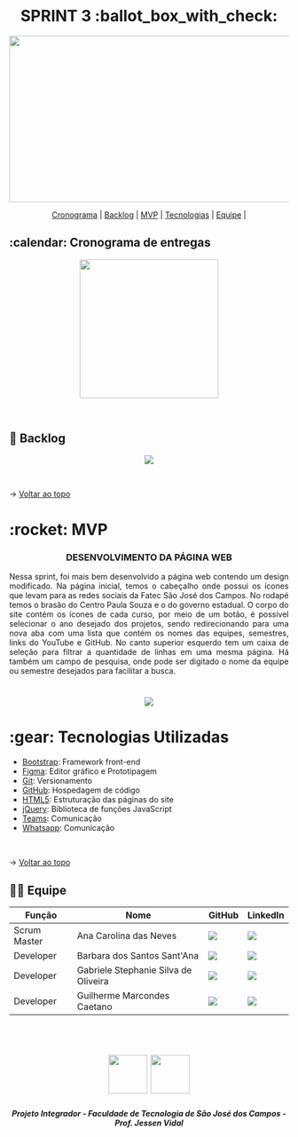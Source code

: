  <br id="topo">

<h1 align="center"> SPRINT 3 :ballot_box_with_check:</h1>

<p align="center"> <img src = "https://github.com/api-equipe-5/Projeto_Integrador/blob/master/Imagens%20README/cyberbug-logo.png" height="300" width="600"/></p>

<p align="center">
    <a href="#cronograma">Cronograma</a> | 
    <a href="#backlog">Backlog</a> | 
    <a href="#mvp">MVP</a> | 
    <a href="#tecnologias">Tecnologias</a> | 
    <a href="#equipe">Equipe</a> | 
</p>

<span id="cronograma">

<h2> :calendar: Cronograma de entregas </h2>
<p align="center"> <img src = "https://github.com/api-equipe-5/Projeto_Integrador/blob/master/Relat%C3%B3rios/Sprint%203/img/cronograma-sprint3.png" height="250" /></p>
<br>

<span id="backlog">
 
## :pushpin: Backlog
<p align="center"> <img src = "https://github.com/api-equipe-5/Projeto_Integrador/blob/master/Relat%C3%B3rios/Sprint%203/img/backlog-sprint3.png"></p>
<br>

→ [Voltar ao topo](#topo) 
 
<span id="mvp">
 
<h1> :rocket: MVP </h1>


<h3 align="center"> DESENVOLVIMENTO DA PÁGINA WEB </h3>
<p align="justify"> Nessa sprint, foi mais bem desenvolvido a página web contendo um design modificado. Na página inicial, temos o cabeçalho onde possui os ícones que levam para as redes sociais da Fatec São José dos Campos. No rodapé temos o brasão do Centro Paula Souza e o do governo estadual. O corpo do site contém os ícones de cada curso, por meio de um botão, é possível selecionar o ano desejado dos projetos, sendo redirecionando para uma nova aba com uma lista que contém os nomes das equipes, semestres, links do YouTube e GitHub. No canto superior esquerdo tem um caixa de seleção para filtrar a quantidade de linhas em uma mesma página. Há também um campo de pesquisa, onde pode ser digitado o nome da equipe ou semestre desejados para facilitar a busca. </p>
<h1 align="center"> <img src = "https://github.com/api-equipe-5/Projeto_Integrador/blob/master/Relat%C3%B3rios/Sprint%203/img/site-sprint3.gif"></h1>
 
<span id="tecnologias"> 
 
<h1> 	:gear: Tecnologias Utilizadas</h2>

- [Bootstrap](https://getbootstrap.com): Framework front-end
- [Figma](http://www.figma.com): Editor gráfico e Prototipagem 
- [Git](https://git-scm.com): Versionamento
- [GitHub](https://github.com/): Hospedagem de código
- [HTML5](): Estruturação das páginas do site
- [jQuery](): Biblioteca de funções JavaScript 
- [Teams](https://teams.microsoft.com): Comunicação
- [Whatsapp](): Comunicação

<br>

→ [Voltar ao topo](#topo) 
 
<span id="equipe">
 
## 👩‍💻 Equipe
 
|Função|Nome|GitHub|LinkedIn|
| -------- | -------- |-------- |-------- |
|Scrum Master|Ana Carolina das Neves|<a href="https://github.com/AnaCarolinaNeves" target="_blank"><img src = "https://img.shields.io/badge/GitHub-100000?style=for-the-badge&logo=github&logoColor=white" target="_blank"></a>|<a href="https://www.linkedin.com/in/ana-carolina-neves-36aa68207/" target="_blank"><img src="https://img.shields.io/badge/-LinkedIn-%230077B5?style=for-the-badge&logo=linkedin&logoColor=white" target="_blank"></a>|
|Developer|Barbara dos Santos Sant'Ana|<a href="https://github.com/BaahSSantana" target="_blanck"><img src = "https://img.shields.io/badge/GitHub-100000?style=for-the-badge&logo=github&logoColor=white" target="_blank"></a>|<a href="https://www.linkedin.com/in/barbara-santana/" target="_blank"><img src="https://img.shields.io/badge/-LinkedIn-%230077B5?style=for-the-badge&logo=linkedin&logoColor=white" target="_blank"></a>|
|Developer|Gabriele Stephanie Silva de Oliveira|<a href="https://github.com/oliveira-gabriele" target="_blanck"><img src = "https://img.shields.io/badge/GitHub-100000?style=for-the-badge&logo=github&logoColor=white" target="_blank"></a> |<a href="https://www.linkedin.com/in/gabriele-oliveira-929317221" target="_blank"><img src="https://img.shields.io/badge/-LinkedIn-%230077B5?style=for-the-badge&logo=linkedin&logoColor=white" target="_blank"></a>|
|Developer|Guilherme Marcondes Caetano|<a href="https://github.com/gui-marcondes" target="_blanck"><img src = "https://img.shields.io/badge/GitHub-100000?style=for-the-badge&logo=github&logoColor=white" target="_blank"></a> |<a href="https://www.linkedin.com/in/guilhermemarcondescaetano" target="_blank"><img src="https://img.shields.io/badge/-LinkedIn-%230077B5?style=for-the-badge&logo=linkedin&logoColor=white" target="_blank"></a>|
<br>


 <h1 align="center"> <img src = "https://fatecsjc-prd.azurewebsites.net/images/logo/fatecsjc_400x192.png" height="70"  align="auto"> <img src = "https://github.com/api-equipe-5/Projeto_Integrador/blob/master/Relat%C3%B3rios/Sprint%201/img/cyb-logo.png" height="70" />

 <h5 align="center"> Projeto Integrador - Faculdade de Tecnologia de São José dos Campos - Prof. Jessen Vidal </h5>

